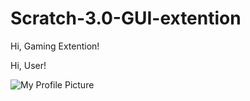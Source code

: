 # Scratch-3.0-GUI-extention
<p id="Top">Hi, Gaming Extention!</p>
Hi, User!

![My Profile Picture](C:/Users/AlexTang/Pictures/Scratch%20Pictures/2profile_image.png)
